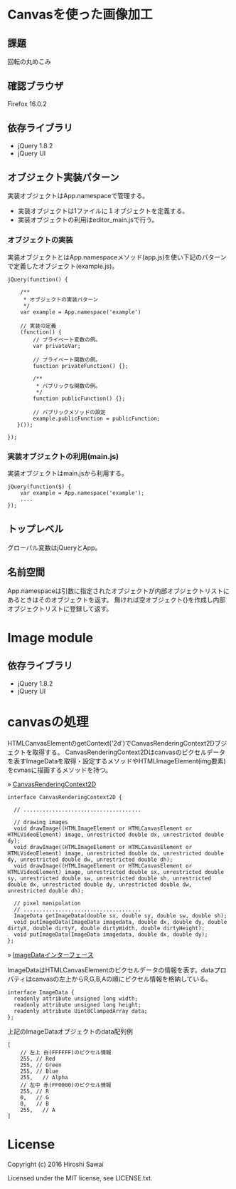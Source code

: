 # Canvasを使った画像加工

## 課題

回転の丸めこみ

## 確認ブラウザ

Firefox 16.0.2


## 依存ライブラリ

* jQuery 1.8.2
* jQuery UI


## オブジェクト実装パターン

実装オブジェクトはApp.namespaceで管理する。

* 実装オブジェクトは1ファイルに１オブジェクトを定義する。
* 実装オブジェクトの利用はeditor_main.jsで行う。

### オブジェクトの実装

実装オブジェクトとはApp.namespaceメソッド(app.js)を使い下記のパターンで定義したオブジェクト(example.js)。

    jQuery(function() {

        /**
         * オブジェクトの実装パターン
         */
        var example = App.namespace('example')

        // 実装の定義
        (function() {
            // プライベート変数の例。
            var privateVar;

            // プライベート関数の例。
            function privateFunction() {};

            /**
             * パブリックな関数の例。
             */
            function publicFunction() {};

            // パブリックメソッドの設定
            example.publicFunction = publicFunction;
       }());

    });


### 実装オブジェクトの利用(main.js)

実装オブジェクトはmain.jsから利用する。

    jQuery(function($) {
        var example = App.namespace('example');
        ....
    });


## トップレベル

グローバル変数はjQueryとApp。


## 名前空間

App.namespaceは引数に指定されたオブジェクトが内部オブジェクトリストにあるときはそのオブジェクトを返す。
無ければ空オブジェクト{}を作成し内部オブジェクトリストに登録して返す。



# Image module

## 依存ライブラリ

* jQuery 1.8.2
* jQuery UI


# canvasの処理

HTMLCanvasElementのgetContext('2d')でCanvasRenderingContext2Dブジェクトを取得する。
CanvasRenderingContext2Dはcanvasのピクセルデータを表すImageDataを取得・設定するメソッドやHTMLImageElement(img要素)をcvnasに描画するメソッドを持つ。

&raquo; [CanvasRenderingContext2D](http://www.w3.org/html/wg/drafts/2dcontext/html5_canvas/)

    interface CanvasRenderingContext2D {

      // .....................................

      // drawing images
      void drawImage((HTMLImageElement or HTMLCanvasElement or HTMLVideoElement) image, unrestricted double dx, unrestricted double dy);
      void drawImage((HTMLImageElement or HTMLCanvasElement or HTMLVideoElement) image, unrestricted double dx, unrestricted double dy, unrestricted double dw, unrestricted double dh);
      void drawImage((HTMLImageElement or HTMLCanvasElement or HTMLVideoElement) image, unrestricted double sx, unrestricted double sy, unrestricted double sw, unrestricted double sh, unrestricted double dx, unrestricted double dy, unrestricted double dw, unrestricted double dh);

      // pixel manipulation
      // .....................................
      ImageData getImageData(double sx, double sy, double sw, double sh);
      void putImageData(ImageData imagedata, double dx, double dy, double dirtyX, double dirtyY, double dirtyWidth, double dirtyHeight);
      void putImageData(ImageData imagedata, double dx, double dy);
    };



&raquo; [ImageDataインターフェース](http://www.w3.org/html/wg/drafts/2dcontext/html5_canvas/#imagedata)

ImageDataはHTMLCanvasElementのピクセルデータの情報を表す。dataプロパティはcanvasの左上からR,G,B,Aの順にピクセル情報を格納している。

    interface ImageData {
      readonly attribute unsigned long width;
      readonly attribute unsigned long height;
      readonly attribute Uint8ClampedArray data;
    };

上記のImageDataオブジェクトのdata配列例

    [
        // 左上 白(FFFFFF)のピクセル情報
        255, // Red
        255, // Green
        255, // Blue
        255,   // Alpha
        // 左中 赤(FF0000)のピクセル情報
        255, // R
        0,   // G
        0,   // B
        255,   // A
    ]


# License

Copyright (c) 2016 Hiroshi Sawai

Licensed under the MIT license, see LICENSE.txt.
